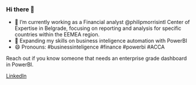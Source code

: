 ### Hi there 👋

- 🔭 I’m currently working as a Financial analyst @philipmorrisintl Center of Expertise in Belgrade, focusing on reporting and analysis for specific countries within the EEMEA region.
- 🌱 Expanding my skills on business inteligence automation with PowerBI
- 😄 Pronouns: #businessinteligence #finance #powerbi #ACCA

Reach out if you know someone that needs an enterprise grade dashboard in PowerBI.

<p><a href="https://www.linkedin.com/in/dimovboris/">LinkedIn</a></p>

<!--
**bor-x/bor-x** is a ✨ _special_ ✨ repository because its `README.md` (this file) appears on your GitHub profile.

Here are some ideas to get you started:

- 🔭 I’m currently working on ...
- 🌱 I’m currently learning ...
- 👯 I’m looking to collaborate on ...
- 🤔 I’m looking for help with ...
- 💬 Ask me about ...
- 📫 How to reach me: ...
- 😄 Pronouns: ...
- ⚡ Fun fact: ...
-->
